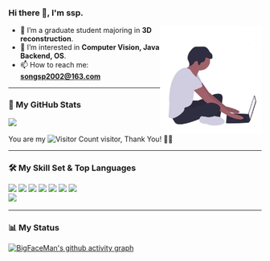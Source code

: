 ### Hi there 👋, I'm ssp.

<a> 
    <img align="right" alt="programmer" width="40%" height="50%" src="./assest/coding.jpg" />
</a>

- 🔭 I’m a graduate student majoring in **3D reconstruction**.
- 👀 I’m interested in **Computer Vision, Java Backend, OS**.
- 📫 How to reach me: **songsp2002@163.com**

---

### 🚀 My GitHub Stats  
![](https://github-readme-stats.vercel.app/api?username=BigFaceMan&show_icons=true&theme=transparent)

You are my ![Visitor Count](https://profile-counter.glitch.me/BigFaceMan/count.svg) visitor, Thank You! 💖💖  

---

### 🛠️ My Skill Set & Top Languages  

<div>
  <!-- 技能徽章 -->
  <img src="https://img.shields.io/badge/-C-05122A?style=flat&logo=C&logoColor=A8B9CC">
  <img src="https://img.shields.io/badge/Python-3776AB?logo=python&logoColor=fff&style=flat">
  <img src="https://img.shields.io/badge/-Java-ab7221?style=flat-square&logo=Java&logoColor=fff">
  <img src="https://img.shields.io/badge/Vue.js-4FC08D?logo=vuedotjs&logoColor=fff&style=flat">
  <img src="https://img.shields.io/badge/-Git-05122A?style=flat&logo=git">
  <img src="https://img.shields.io/badge/-Linux-05122A?style=flat&logo=linux">
  <img src="https://img.shields.io/badge/-Docker-2496ED?style=flat-square&logo=Docker&logoColor=fff">
</div>

<img src="https://github-readme-stats.vercel.app/api/top-langs/?username=BigFaceMan&layout=compact&theme=tokyonight" width="500">

---

### 📊 My Status  
[![BigFaceMan's github activity graph](https://github-readme-activity-graph.vercel.app/graph?username=BigFaceMan&theme=dracula)](https://github.com/ashutosh00710/github-readme-activity-graph)
